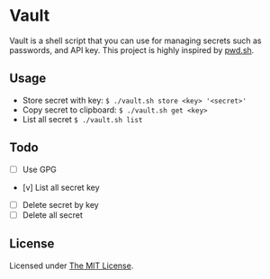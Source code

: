 # Vault
Vault is a shell script that you can use for managing secrets such as passwords, and API key. This project is highly inspired by [pwd.sh](https://github.com/drduh/pwd.sh).

## Usage
- Store secret with key: `$ ./vault.sh store <key> '<secret>'`
- Copy secret to clipboard: `$ ./vault.sh get <key>`
- List all secret `$ ./vault.sh list`

## Todo
- [ ] Use GPG
- [v] List all secret key
- [ ] Delete secret by key
- [ ] Delete all secret

## License
Licensed under [The MIT License](https://github.com/maarlf/vault/blob/master/LICENSE).

